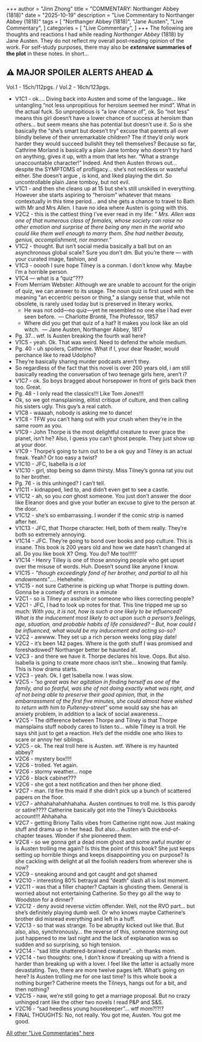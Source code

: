 +++
author = "Jinn Zhong"
title = "COMMENTARY: Northanger Abbey (1818)"
date = "2025-10-19"
description = "Live Commentary to Northanger Abbey (1818)"
tags = [
    "Northanger Abbey (1818)",
    "Jane Austen",
    "Live Commentary",
]
categories = [
    "Live Commentary",
]
+++
The following are thoughts and reactions I had while reading _Northanger Abbey_ (1818) by Jane Austen. They do not reflect my overall post-reading opinion of the work. For self-study purposes, there may also be **_extensive_ summaries of the plot** in these notes. In short...

## :warning: **MAJOR SPOILER ALERTS AHEAD** :warning:

Vol.1 - 15ch/112pgs. / Vol.2 - 16ch/123pgs.

* V1C1 - ok…. Diving back into Austen and some of the language… like untangling “not less unpropitious for heroism seemed her mind”. What in the actual fuck. So unpropitious is “a low chance of”, ok. So “not less” means this girl doesn’t have a lower chance of success at heroism than others… but seem means she has potential but doesn’t use it. So is she basically the “she’s smart but doesn’t try” excuse that parents all over blindly believe of their unremarkable children? The if they’d only work harder they would succeed bullshit they tell themselves? Because so far, Cathrine Morland is basically a plain Jane tomboy who doesn’t try hard on anything, gives it up, with a mom that lets her. “What a strange unaccountable character!” Indeed. And then Austen throws out… despite the SYMPTOMS of profligacy… she’s not reckless or wasteful either. She doesn’t argue , is kind, and liked playing the dirt. So uncontrollable plain Jane tomboy, but not evil.
* V1C1 - and then she cleans up at 15 but she’s still unskilled in everything. However she starts aspiring to “heroism” whatever that means contextually in this time period… and she gets a chance to travel to Bath with Mr and Mrs Allen. I have no idea where Austen is going with this. 
* V2C2 - this is the cattiest thing I’ve ever read in my life: _” Mrs. Allen was one of that numerous class of females, whose society can raise no other emotion and surprise at there being any men in the world who could like them well enough to marry them. She had neither beauty, genius, accomplishment, nor manner.”_
* V1C2 - thought. But isn’t social media basically a ball but on an asynchronous global scale? Sure you don’t dm. But you’re there — with your curated image, fashion, and 
* V1C3 - ooooh I sure hope Tilney is a conman. I don’t know why. Maybe I’m a horrible person. 
* V1C4 — what is a “quiz”??? 
* From Merriam Webster: Although we are unable to account for the origin of quiz, we can answer to its usage. The noun quiz is first used with the meaning "an eccentric person or thing," a slangy sense that, while not obsolete, is rarely used today but is preserved in literary works. 
    * He was not odd—no quiz—yet he resembled no one else I had ever seen before.  — Charlotte Brontë, The Professor, 1857
    * Where did you get that quiz of a hat? It makes you look like an old witch.  — Jane Austen, Northanger Abbey, 1817
* Pg. 37… wtf. Is Austen breaking the fourth wall here?
* V1C5 - yeah. Ok. That was weird. Need to defend the whole medium.
* Pg. 40 - uh spoilers, Catherine. What if I, your dear Reader, would perchance like to read Udolpho?
* They’re basically sharing murder podcasts aren’t they.
* So regardless of the fact that this novel is over 200 years old, i am still basically reading the conversation of two teenage girls here, aren’t i?
* V1C7 - ok. So boys bragged about horsepower in front of girls back then too. Great.
* Pg. 48 - I only read the classics!!! Like Tom Jones!!!
* Ok, so we got mansplaining, elitist critique of culture, and then calling his sisters ugly. This guy’s a real catch.
* V1C8 - waaaah, nobody is asking me to dance!
* V1C8 - TFW you can’t hang out with your crush when they’re in the same room as you.
* V1C9 - John Thorpe is the most delightful creature to ever grace the planet, isn’t he? Also, I guess you can’t ghost people. They just show up at your door.
* V1C9 - Thorpe’s going to turn out to be a ok guy and Tilney is an actual freak. Yeah? Or too easy a twist?
* V1C10 - JFC, Isabella is _a lot_
* V1C10 - girl, stop being so damn thirsty. Miss Tilney’s gonna rat you out to her brother.
* Pg. 76 - is this unhinged? I can’t tell.
* V1C11 - kidnapped, lied to, and didn’t even get to see a castle.
* V1C12 - ah, so you _can_ ghost someone. You just don’t answer the door like Eleanor does and give your butler an excuse to give to the person at the door.
* V1C12 - she’s so embarrassing. I wonder if the comic strip is named after her.
* V1C13 - JFC, that Thorpe character. Hell, both of them really. They’re both so extremely annoying.
* V1C14 - JFC. They’re going to bond over books and pop culture. This is insane. This book is 200 years old and how we date hasn’t changed at all. Do you like book X? Omg. You do? Me too!!!!!’
* V1C14 - Henry Tilley is one of those annoying people who get upset over the misuse of words. Huh. Doesn’t sound like anyone I know.
* V1C15 - _"though exceedingly fond of her brother, and partial to all his endowments"_…. Hehehehe.
* V1C15 - not sure Catherine is picking up what Thorpe is putting down. Gonna be a comedy of errors in a minute 
* V2C1 - so is Tilney an asshole or someone who likes correcting people?
* V2C1 - JFC, I had to look up notes for that. This line tripped me up so much: _With you, it is not, how is such a one likely to be influenced? What is the inducement most likely to act upon such a person‘s feelings, age, situation, and probable habits of life considered? – But, how could I be influenced, what would be my inducement and acting so-so?_
* V2C2 - awwww. They set up a rich person weeks long play date!
* V2C2 - it’s been 142 pages. Where is the goth stuff I was promised and foreshadowed? Northanger better be haunted af.
* V2C3 - and there we have it. Thorpe declares his love. Oops. But also. Isabella is going to create more chaos isn’t she… knowing that family. This is how drama starts.
* V2C3 - yeah. Ok. I get Isabella now. I was slow.
* V2C5 - _”so great was her agitation in finding herself as one of the family, and so fearful, was she of not doing exactly what was right, and of not being able to preserve their good opinion, that, in the embarrassment of the first five minutes, she could almost have wished to return with him to Pulteney-street”_ some would say she has an anxiety problem, in addition to a lack of social awareness…
* V2C5 - The difference between Thorpe and Tilney is that Thorpe mansplains stuff nobody cares to listen to… while Tilney is a troll. He says shit just to get a reaction. He’s def the middle one who likes to scare or annoy her siblings.
* V2C5 - ok. The real troll here is Austen. wtf. Where is my haunted abbey?
* V2C6 - mystery box!!!!
* V2C6 - trolled. Yet again.
* V2C6 - stormy weather… nope
* V2C6 - black cabinet???
* V2C6 - she got a text notification and then her phone died.
* V2C7 - man. I’d fire this maid if she didn’t pick up a bunch of scattered papers on the floor.
* V2C7 - ahhahahahahhahaha. Austen continues to troll me. Is this parody or satire???? Catherine basically got into the Tilney’s Quickbooks account!!! Ahhahaha.
* V2C7 - getting Briony Tallis vibes from Catherine right now. Just making stuff and drama up in her head. But also… Austen with the end-of-chapter teases. Wonder if she pioneered them.
* V2C8 - so we gonna get a dead mom ghost and some awful murder or is Austen trolling me again? Is this the point of this book? She just keeps setting up horrible things and keeps disappointing you on purpose? Is she cackling with delight at all the foolish readers from wherever she is now?
* V2C9 - sneaking around and got caught and got shamed
* V2C10 - interesting 80% betrayal and “death” slash all is lost moment.
* V2C11 - was that a filler chapter? Captain is ghosting them. General is worried about not entertaining Catherine. So they go all the way to Woodston for a dinner?
* V2C12 - deny avoid reverse victim offender. Well, not the RVO part… but she’s definitely playing dumb well. Or who knows maybe Catherine’s brother did misread everything and left in a huff.
* V2C13 - so that was strange. To be abruptly kicked out like that. But also, also, synchronously… the reverse of this, someone storming out just happened to me last night and the lack of explanation was so sudden and so surprising, so high tension.
* V2C14 - “sad little shattered-brained creature”… oh thanks mom.
* V2C14 - two thoughts: one, I don’t know if breaking up with a friend is harder than breaking up with a lover. I feel like the latter is actually more devastating. Two, there are more twelve pages left. What’s going on here? Is Austen trolling me for one last time? Is this whole book a nothing burger? Catherine meets the Tilneys, hangs out for a bit, and then nothing?
* V2C15 - naw, we’re still going to get a marriage proposal. But no crazy unhinged rant like the other two novels I read P&P and S&S.
* V2C16 - “sad heedless young housekeeper”… wtf mom?!?!?
* FINAL THOUGHTS: No, not really. You got me, Austen. You got me good.

[All other "Live Commentaries" here](https://journal.jinnzhong.com/categories/live-commentary/)
